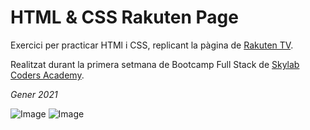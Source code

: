 # HTML & CSS Rakuten Page

Exercici per practicar HTMl i CSS, replicant la pàgina de
[Rakuten TV](https://rakuten.tv/es/).

> 
Realitzat durant la primera setmana de Bootcamp Full Stack de [Skylab Coders Academy](https://www.skylabcoders.com/ca).

*Gener 2021*

![Image](https://drive.google.com/drive/folders/1MtRy1ufmF82KLK5HCJyusXAUuDLOrWl0)
![Image](https://drive.google.com/drive/folders/1MtRy1ufmF82KLK5HCJyusXAUuDLOrWl0)